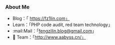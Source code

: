 ### About  Me
-  Blog：「 https://fz1lin.com」
- Learn：「PHP code audit, red team technology」
-  :mail:Mail：「fengzilin.blog@gmail.com」
- 💎 Team：「http://www.aabyss.cn/」
